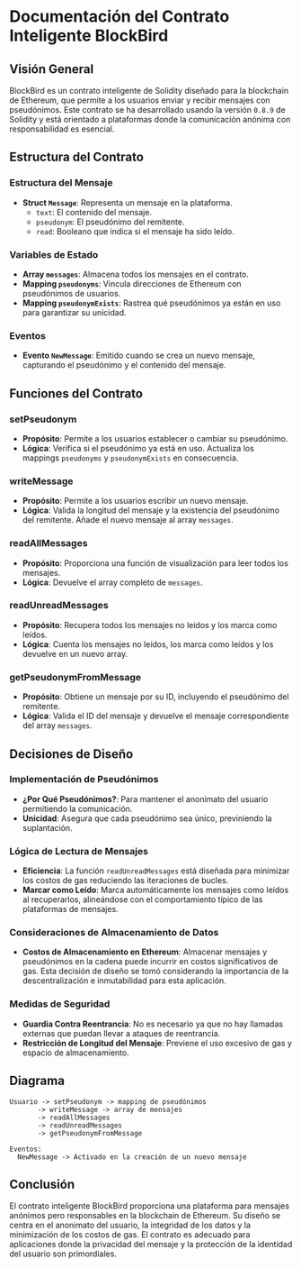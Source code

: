 # Documentación del Contrato Inteligente BlockBird

## Visión General
BlockBird es un contrato inteligente de Solidity diseñado para la blockchain de Ethereum, que permite a los usuarios enviar y recibir mensajes con pseudónimos. Este contrato se ha desarrollado usando la versión `0.8.9` de Solidity y está orientado a plataformas donde la comunicación anónima con responsabilidad es esencial.

## Estructura del Contrato

### Estructura del Mensaje
- **Struct `Message`**: Representa un mensaje en la plataforma.
  - `text`: El contenido del mensaje.
  - `pseudonym`: El pseudónimo del remitente.
  - `read`: Booleano que indica si el mensaje ha sido leído.

### Variables de Estado
- **Array `messages`**: Almacena todos los mensajes en el contrato.
- **Mapping `pseudonyms`**: Vincula direcciones de Ethereum con pseudónimos de usuarios.
- **Mapping `pseudonymExists`**: Rastrea qué pseudónimos ya están en uso para garantizar su unicidad.

### Eventos
- **Evento `NewMessage`**: Emitido cuando se crea un nuevo mensaje, capturando el pseudónimo y el contenido del mensaje.

## Funciones del Contrato

### setPseudonym
- **Propósito**: Permite a los usuarios establecer o cambiar su pseudónimo.
- **Lógica**: Verifica si el pseudónimo ya está en uso. Actualiza los mappings `pseudonyms` y `pseudonymExists` en consecuencia.

### writeMessage
- **Propósito**: Permite a los usuarios escribir un nuevo mensaje.
- **Lógica**: Valida la longitud del mensaje y la existencia del pseudónimo del remitente. Añade el nuevo mensaje al array `messages`.

### readAllMessages
- **Propósito**: Proporciona una función de visualización para leer todos los mensajes.
- **Lógica**: Devuelve el array completo de `messages`.

### readUnreadMessages
- **Propósito**: Recupera todos los mensajes no leídos y los marca como leídos.
- **Lógica**: Cuenta los mensajes no leídos, los marca como leídos y los devuelve en un nuevo array.

### getPseudonymFromMessage
- **Propósito**: Obtiene un mensaje por su ID, incluyendo el pseudónimo del remitente.
- **Lógica**: Valida el ID del mensaje y devuelve el mensaje correspondiente del array `messages`.

## Decisiones de Diseño

### Implementación de Pseudónimos
- **¿Por Qué Pseudónimos?**: Para mantener el anonimato del usuario permitiendo la comunicación.
- **Unicidad**: Asegura que cada pseudónimo sea único, previniendo la suplantación.

### Lógica de Lectura de Mensajes
- **Eficiencia**: La función `readUnreadMessages` está diseñada para minimizar los costos de gas reduciendo las iteraciones de bucles.
- **Marcar como Leído**: Marca automáticamente los mensajes como leídos al recuperarlos, alineándose con el comportamiento típico de las plataformas de mensajes.

### Consideraciones de Almacenamiento de Datos
- **Costos de Almacenamiento en Ethereum**: Almacenar mensajes y pseudónimos en la cadena puede incurrir en costos significativos de gas. Esta decisión de diseño se tomó considerando la importancia de la descentralización e inmutabilidad para esta aplicación.

### Medidas de Seguridad
- **Guardia Contra Reentrancia**: No es necesario ya que no hay llamadas externas que puedan llevar a ataques de reentrancia.
- **Restricción de Longitud del Mensaje**: Previene el uso excesivo de gas y espacio de almacenamiento.

## Diagrama
```plaintext
Usuario -> setPseudonym -> mapping de pseudónimos
       -> writeMessage -> array de mensajes
       -> readAllMessages
       -> readUnreadMessages
       -> getPseudonymFromMessage

Eventos:
  NewMessage -> Activado en la creación de un nuevo mensaje
```

## Conclusión
El contrato inteligente BlockBird proporciona una plataforma para mensajes anónimos pero responsables en la blockchain de Ethereum. Su diseño se centra en el anonimato del usuario, la integridad de los datos y la minimización de los costos de gas. El contrato es adecuado para aplicaciones donde la privacidad del mensaje y la protección de la identidad del usuario son primordiales.